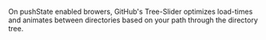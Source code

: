 On pushState enabled browers, GitHub's Tree-Slider optimizes load-times and animates between directories based on your path through the directory tree.
